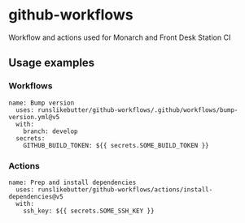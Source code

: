# github-workflows
Workflow and actions used for Monarch and Front Desk Station CI

## Usage examples
### Workflows
```
name: Bump version
  uses: runslikebutter/github-workflows/.github/workflows/bump-version.yml@v5
  with:
    branch: develop
  secrets:
    GITHUB_BUILD_TOKEN: ${{ secrets.SOME_BUILD_TOKEN }}
```

### Actions
```
name: Prep and install dependencies
  uses: runslikebutter/github-workflows/actions/install-dependencies@v5
  with:
    ssh_key: ${{ secrets.SOME_SSH_KEY }}
```
